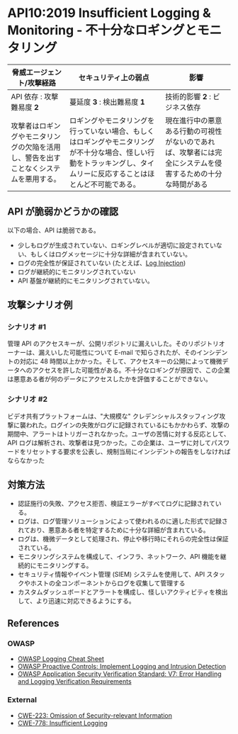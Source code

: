 API10:2019 Insufficient Logging & Monitoring - 不十分なロギングとモニタリング
============================================

| 脅威エージェント/攻撃経路 | セキュリティ上の弱点 | 影響 |
| - | - | - |
| API 依存 : 攻撃難易度 **2** | 蔓延度 **3** : 検出難易度 **1** | 技術的影響 **2** : ビジネス依存 |
| 攻撃者はロギングやモニタリングの欠陥を活用し、警告を出すことなくシステムを悪用する。 | ロギングやモニタリングを行っていない場合、もしくはロギングやモニタリングが不十分な場合、怪しい行動をトラッキングし、タイムリーに反応することはほとんど不可能である。 | 現在進行中の悪意ある行動の可視性がないのであれば、攻撃者には完全にシステムを侵害するための十分な時間がある |

## API が脆弱かどうかの確認

以下の場合、API は脆弱である。

* 少しもログが生成されていない、ロギングレベルが適切に設定されていない、もしくはログメッセージに十分な詳細が含まれていない。
* ログの完全性が保証されていない (たとえば、[Log Injection][1])
* ログが継続的にモニタリングされていない
* API 基盤が継続的にモニタリングされていない。

## 攻撃シナリオ例

### シナリオ #1

管理 API のアクセスキーが、公開リポジトリに漏えいした。そのリポジトリオーナーは、漏えいした可能性について E-mail で知らされたが、そのインシデントの対応に 48 時間以上かかった。そして、アクセスキーの公開によって機微データへのアクセスを許した可能性がある。不十分なロギングが原因で、この企業は悪意ある者が何のデータにアクセスしたかを評価することができない。

### シナリオ #2

ビデオ共有プラットフォームは、"大規模な" クレデンシャルスタッフィング攻撃に襲われた。ログインの失敗がログに記録されているにもかかわらず、攻撃の期間中、アラートはトリガーされなかった。ユーザの苦情に対する反応として、API ログは解析され、攻撃者は見つかった。この企業は、ユーザに対してパスワードをリセットする要求を公表し、規制当局にインシデントの報告をしなければならなかった

## 対策方法

* 認証施行の失敗、アクセス拒否、検証エラーがすべてログに記録されている。
* ログは、ログ管理ソリューションによって使われるのに適した形式で記録されており、悪意ある者を特定するために十分な詳細が含まれている。
* ログは、機微データとして処理され、停止や移行時にそれらの完全性は保証されている。
* モニタリングシステムを構成して、インフラ、ネットワーク、API 機能を継続的にモニタリングする。
* セキュリティ情報やイベント管理 (SIEM) システムを使用して、API スタックやホストの全コンポーネントからログを収集して管理する
* カスタムダッシュボードとアラートを構成し、怪しいアクティビティを検出して、より迅速に対応できるようにする。

## References

### OWASP

* [OWASP Logging Cheat Sheet][2]
* [OWASP Proactive Controls: Implement Logging and Intrusion Detection][3]
* [OWASP Application Security Verification Standard: V7: Error Handling and
  Logging Verification Requirements][4]

### External

* [CWE-223: Omission of Security-relevant Information][5]
* [CWE-778: Insufficient Logging][6]

[1]: https://www.owasp.org/index.php/Log_Injection
[2]: https://www.owasp.org/index.php/Logging_Cheat_Sheet
[3]: https://www.owasp.org/index.php/OWASP_Proactive_Controls
[4]: https://github.com/OWASP/ASVS/blob/master/4.0/en/0x15-V7-Error-Logging.md
[5]: https://cwe.mitre.org/data/definitions/223.html
[6]: https://cwe.mitre.org/data/definitions/778.html
